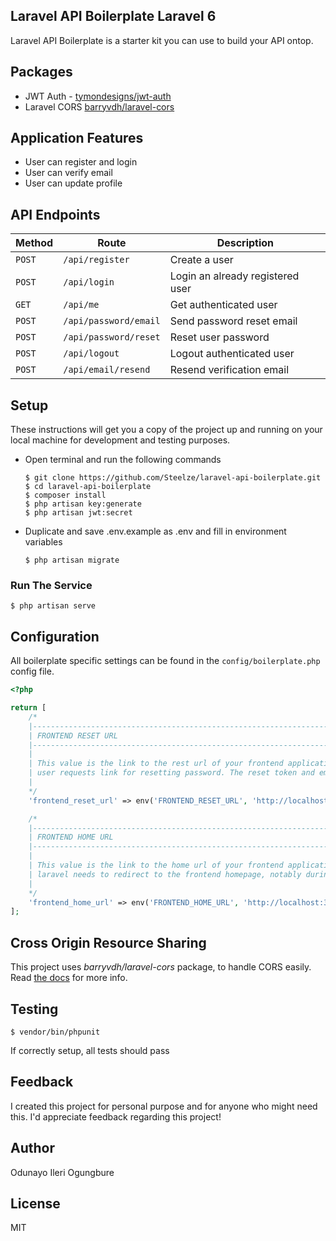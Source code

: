 ## Laravel API Boilerplate Laravel 6

Laravel API Boilerplate is a starter kit you can use to build your API ontop.


## Packages
* JWT Auth - [tymondesigns/jwt-auth](https://github.com/tymondesigns/jwt-auth)
* Laravel CORS [barryvdh/laravel-cors](http://github.com/barryvdh/laravel-cors)

## Application Features
* User can register and login
* User can verify email
* User can update profile


## API Endpoints
Method | Route | Description
--- | --- | ---
`POST` | `/api/register` | Create a user
`POST` | `/api/login` | Login an already registered user
`GET` | `/api/me` | Get authenticated user
`POST` | `/api/password/email` | Send password reset email
`POST` | `/api/password/reset` | Reset user password
`POST` | `/api/logout` | Logout authenticated user
`POST` | `/api/email/resend` | Resend verification email

## Setup
These instructions will get you a copy of the project up and running on your local machine for development and testing purposes.

  - Open terminal and run the following commands
    ```
    $ git clone https://github.com/Steelze/laravel-api-boilerplate.git
    $ cd laravel-api-boilerplate
    $ composer install
    $ php artisan key:generate
    $ php artisan jwt:secret
    ```
  - Duplicate and save .env.example as .env and fill in environment variables
    ```
    $ php artisan migrate
    ```
  ### Run The Service
  ```
  $ php artisan serve
  ```

## Configuration

All boilerplate specific settings can be found in the `config/boilerplate.php` config file.

```php
<?php

return [
    /*
    |--------------------------------------------------------------------------
    | FRONTEND RESET URL
    |--------------------------------------------------------------------------
    |
    | This value is the link to the rest url of your frontend application. This value is used when a
    | user requests link for resetting password. The reset token and email will be appended to this url.
    |
    */
    'frontend_reset_url' => env('FRONTEND_RESET_URL', 'http://localhost:3000/reset'),

    /*
    |--------------------------------------------------------------------------
    | FRONTEND HOME URL
    |--------------------------------------------------------------------------
    |
    | This value is the link to the home url of your frontend application. This value is used when
    | laravel needs to redirect to the frontend homepage, notably during verification.
    |
    */
    'frontend_home_url' => env('FRONTEND_HOME_URL', 'http://localhost:3000'),
];

```
## Cross Origin Resource Sharing
This project uses _barryvdh/laravel-cors_ package, to handle CORS easily. Read <a href="https://github.com/barryvdh/laravel-cors" target="_blank">the docs</a> for more info.

## Testing
  ```
  $ vendor/bin/phpunit
  ```
If correctly setup, all tests should pass

## Feedback

I created this project for personal purpose and for anyone who might need this. I'd appreciate feedback regarding this project!

## Author
Odunayo Ileri Ogungbure

## License
MIT
